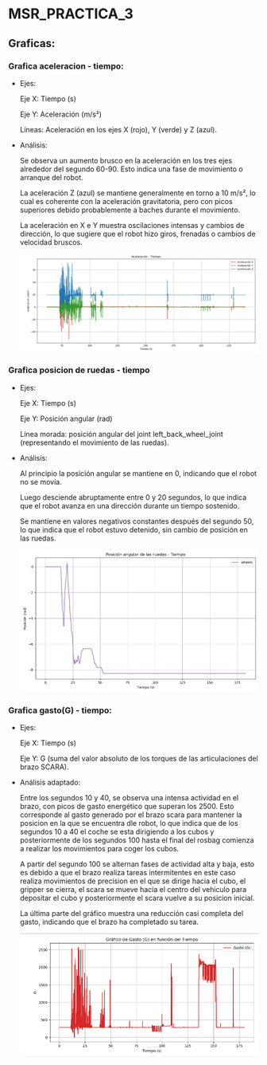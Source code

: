 # MSR_PRACTICA_3

## Graficas:

### Grafica aceleracion - tiempo:

- Ejes:

    Eje X: Tiempo (s)

    Eje Y: Aceleración (m/s²)

    Líneas: Aceleración en los ejes X (rojo), Y (verde) y Z (azul).

- Análisis:

    Se observa un aumento brusco en la aceleración en los tres ejes alrededor del segundo 60-90. Esto indica una fase de movimiento o arranque del robot.

    La aceleración Z (azul) se mantiene generalmente en torno a 10 m/s², lo cual es coherente con la aceleración gravitatoria, pero con picos superiores debido probablemente a baches durante el movimiento.

    La aceleración en X e Y muestra oscilaciones intensas y cambios de dirección, lo que sugiere que el robot hizo giros, frenadas o cambios de velocidad bruscos.

    ![Gráfico de postiempo](images/graf_ac_time.png)


### Grafica posicion de ruedas - tiempo

- Ejes:

    Eje X: Tiempo (s)

    Eje Y: Posición angular (rad)

    Línea morada: posición angular del joint left_back_wheel_joint (representando el movimiento de las ruedas).

- Análisis:

    Al principio la posición angular se mantiene en 0, indicando que el robot no se movía.

    Luego desciende abruptamente entre 0 y 20 segundos, lo que indica que el robot avanza en una dirección durante un tiempo sostenido.

    Se mantiene en valores negativos constantes después del segundo 50, lo que indica que el robot estuvo detenido, sin cambio de posición en las ruedas.

    ![Gráfico de postiempo](images/graf_wheel_pos_time.png)


### Grafica gasto(G) - tiempo:

- Ejes:

    Eje X: Tiempo (s)

    Eje Y: G (suma del valor absoluto de los torques de las articulaciones del brazo SCARA).

- Análisis adaptado:

    Entre los segundos 10 y 40, se observa una intensa actividad en el brazo, con picos de gasto energético que superan los 2500. Esto corresponde al gasto generado por el brazo scara para mantener la posicion en la que se encuentra dle robot, lo que indica que de los segundos 10 a 40 el coche se esta dirigiendo a los cubos y posteriormente de los segundos 100 hasta el final del rosbag comienza a realizar los movimientos para coger los cubos.

    A partir del segundo 100 se alternan fases de actividad alta y baja, esto es debido a que el brazo realiza tareas intermitentes en este caso realiza movimientos de precision en el que se dirige hacia el cubo, el gripper se cierra, el scara se mueve hacia el centro del vehiculo para depositar el cubo y posteriormente el scara vuelve a su posicion inicial.

    La última parte del gráfico muestra una reducción casi completa del gasto, indicando que el brazo ha completado su tarea.

    ![Gráfico de gasto](images/graf_gasto_tiempo.png)
